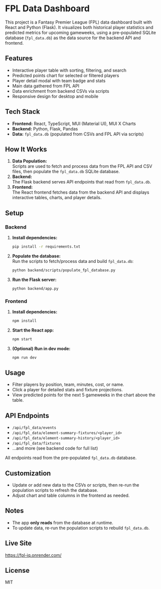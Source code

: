 # FPL Data Dashboard

This project is a Fantasy Premier League (FPL) data dashboard built with React and Python (Flask). It visualizes both historical player statistics and predicted metrics for upcoming gameweeks, using a pre-populated SQLite database (`fpl_data.db`) as the data source for the backend API and frontend.

## Features

- Interactive player table with sorting, filtering, and search
- Predicted points chart for selected or filtered players
- Player detail modal with team badge and stats
- Main data gathered from FPL API
- Data enrichment from backend CSVs via scripts
- Responsive design for desktop and mobile

## Tech Stack

- **Frontend:** React, TypeScript, MUI (Material UI), MUI X Charts
- **Backend:** Python, Flask, Pandas
- **Data:** `fpl_data.db` (populated from CSVs and FPL API via scripts)

## How It Works

1. **Data Population:**  
   Scripts are used to fetch and process data from the FPL API and CSV files, then populate the `fpl_data.db` SQLite database.
2. **Backend:**  
   The Flask backend serves API endpoints that read from `fpl_data.db`.
3. **Frontend:**  
   The React frontend fetches data from the backend API and displays interactive tables, charts, and player details.

## Setup

### Backend

1. **Install dependencies:**
    ```sh
    pip install -r requirements.txt
    ```
2. **Populate the database:**  
   Run the scripts to fetch/process data and build `fpl_data.db`:
    ```sh
    python backend/scripts/populate_fpl_database.py
    ```
3. **Run the Flask server:**
    ```sh
    python backend/app.py
    ```

### Frontend

1. **Install dependencies:**
    ```sh
    npm install
    ```
2. **Start the React app:**
    ```sh
    npm start
    ```
3. **(Optional) Run in dev mode:**
    ```sh
    npm run dev
    ```

## Usage

- Filter players by position, team, minutes, cost, or name.
- Click a player for detailed stats and fixture projections.
- View predicted points for the next 5 gameweeks in the chart above the table.

## API Endpoints

- `/api/fpl_data/events`  
- `/api/fpl_data/element-summary-fixtures/<player_id>`  
- `/api/fpl_data/element-summary-history/<player_id>`  
- `/api/fpl_data/fixtures`  
- ...and more (see backend code for full list)

All endpoints read from the pre-populated `fpl_data.db` database.

## Customization

- Update or add new data to the CSVs or scripts, then re-run the population scripts to refresh the database.
- Adjust chart and table columns in the frontend as needed.

## Notes

- The app **only reads** from the database at runtime.  
- To update data, re-run the population scripts to rebuild `fpl_data.db`.

## Live Site
https://fpl-iq.onrender.com/

## License

MIT